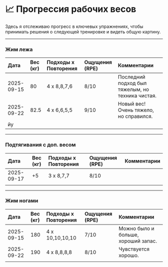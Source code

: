 # 📈 Прогрессия рабочих весов

Здесь я отслеживаю прогресс в ключевых упражнениях, чтобы принимать решения о следующей тренировке и видеть общую картину.

---
### Жим лежа

| Дата       | Вес (кг) | Подходы x Повторения | Ощущения (RPE) | Комментарии                                      |
| :--------- | :------- | :------------------- | :------------- | :----------------------------------------------- |
| 2025-09-15 | 80       | 4 x 8,8,7,6          | 8/10           | Последний подход был тяжелым, но техника чистая. |
| 2025-09-22 | 82.5     | 4 x 6,6,5,5          | 9/10           | Новый вес! Очень тяжело, но справился.           |
| йу         |          |                      |                |                                                  |


---
### Подтягивания с доп. весом

| Дата       | Вес (кг) | Подходы x Повторения | Ощущения (RPE) | Комментарии                                |
| :--------- | :------- | :------------------- | :------------- | :----------------------------------------- |
| 2025-09-17 | +5       | 3 x 8,7,7            | 8/10           |                                            |
|            |          |                      |                |                                            |


---
### Жим ногами

| Дата       | Вес (кг) | Подходы x Повторения | Ощущения (RPE) | Комментарии                                |
| :--------- | :------- | :------------------- | :------------- | :----------------------------------------- |
| 2025-09-15 | 180      | 4 x 10,10,10,10      | 7/10           | Можно было и больше, хороший запас.        |
| 2025-09-22 | 190      | 4 x 8,8,8,8          | 8/10           | Чувствуется хорошо.                        |
|            |          |                      |                |                                            |
